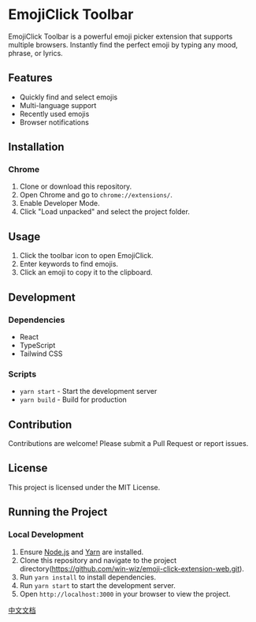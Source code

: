 # EmojiClick Toolbar

EmojiClick Toolbar is a powerful emoji picker extension that supports multiple browsers. Instantly find the perfect emoji by typing any mood, phrase, or lyrics.

## Features

- Quickly find and select emojis
- Multi-language support
- Recently used emojis
- Browser notifications

## Installation

### Chrome

1. Clone or download this repository.
2. Open Chrome and go to `chrome://extensions/`.
3. Enable Developer Mode.
4. Click "Load unpacked" and select the project folder.

<!-- ### Firefox -->

<!-- 1. Ensure `web-ext` tool is installed.
2. Run `web-ext run` in the project directory for testing.
3. Use `web-ext build` to package the extension. -->

## Usage

1. Click the toolbar icon to open EmojiClick.
2. Enter keywords to find emojis.
3. Click an emoji to copy it to the clipboard.

## Development

### Dependencies

- React
- TypeScript
- Tailwind CSS

### Scripts

- `yarn start` - Start the development server
- `yarn build` - Build for production

## Contribution

Contributions are welcome! Please submit a Pull Request or report issues.

## License

This project is licensed under the MIT License.

## Running the Project

### Local Development

1. Ensure [Node.js](https://nodejs.org/) and [Yarn](https://yarnpkg.com/) are installed.
2. Clone this repository and navigate to the project directory(https://github.com/win-wiz/emoji-click-extension-web.git).
3. Run `yarn install` to install dependencies.
4. Run `yarn start` to start the development server.
5. Open `http://localhost:3000` in your browser to view the project.

[中文文档](README.zh.md) 